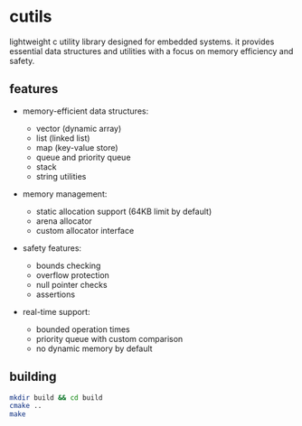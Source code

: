 # cutils

lightweight c utility library designed for embedded systems. it provides essential data structures and utilities with a focus on memory efficiency and safety.

## features

- memory-efficient data structures:
  - vector (dynamic array)
  - list (linked list)
  - map (key-value store)
  - queue and priority queue
  - stack
  - string utilities

- memory management:
  - static allocation support (64KB limit by default)
  - arena allocator
  - custom allocator interface

- safety features:
  - bounds checking
  - overflow protection
  - null pointer checks
  - assertions

- real-time support:
  - bounded operation times
  - priority queue with custom comparison
  - no dynamic memory by default

## building

```bash
mkdir build && cd build
cmake ..
make
```
